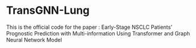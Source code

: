 # TransGNN-Lung
This is the official code for the paper :
Early-Stage NSCLC Patients’ Prognostic Prediction with Multi-information Using Transformer and Graph Neural Network Model
